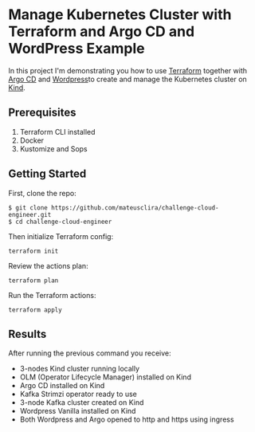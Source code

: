 # Manage Kubernetes Cluster with Terraform and Argo CD and WordPress Example



In this project I'm demonstrating you how to use [Terraform](https://www.terraform.io/) together with [Argo CD](https://argo-cd.readthedocs.io/en/stable/) and [Wordpress](https://wordpress.com/)to create and manage the Kubernetes cluster on [Kind](https://kind.sigs.k8s.io/).

## Prerequisites
1. Terraform CLI installed
2. Docker
3. Kustomize and Sops

## Getting Started

First, clone the repo:
```shell
$ git clone https://github.com/mateusclira/challenge-cloud-engineer.git
$ cd challenge-cloud-engineer
```

Then initialize Terraform config: 
```shell
terraform init
```

Review the actions plan: 
```shell
terraform plan
```

Run the Terraform actions: 
```shell
terraform apply
```

## Results

After running the previous command you receive:
* 3-nodes Kind cluster running locally
* OLM (Operator Lifecycle Manager) installed on Kind
* Argo CD installed on Kind
* Kafka Strimzi operator ready to use
* 3-node Kafka cluster created on Kind
* Wordpress Vanilla installed on Kind
* Both Wordpress and Argo opened to http and https using ingress